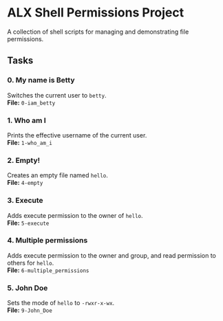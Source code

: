 # ALX Shell Permissions Project

A collection of shell scripts for managing and demonstrating file permissions.

## Tasks

### 0. My name is Betty
Switches the current user to `betty`.  
**File:** `0-iam_betty`

### 1. Who am I
Prints the effective username of the current user.  
**File:** `1-who_am_i`

### 2. Empty!
Creates an empty file named `hello`.  
**File:** `4-empty`

### 3. Execute
Adds execute permission to the owner of `hello`.  
**File:** `5-execute`

### 4. Multiple permissions
Adds execute permission to the owner and group, and read permission to others for `hello`.  
**File:** `6-multiple_permissions`

### 5. John Doe
Sets the mode of `hello` to `-rwxr-x-wx`.  
**File:** `9-John_Doe`

